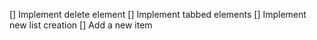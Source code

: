 [] Implement delete element
    [] Implement tabbed elements
[] Implement new list creation
[] Add a new item
